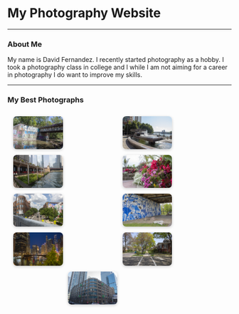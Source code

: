 <html>
  <head>
    <title>my website</title>
    <style>
      .gallery {
        display: flex;
        flex-wrap: wrap;
        justify-content: space-evenly;
        gap: 10px;
        padding: 10px;
      }
      .gallery a {
        display: inline-block;
        width: 48%;
      }
      .gallery img {
        width: 48%;
        height: auto;
        border-radius: 8px;
        box-shadow: 0 2px 6px rgba(0,0,0,0.2);
      }
      @media (max-width: 600px) {
        .gallery img {
          width: 100%;
        }
      }
    </style>
  </head>
  <body>
    <h1>My Photography Website</h1>
    <hr>
    <h3>About Me</h3>
    <p>My name is David Fernandez. I recently started photography as a hobby. I took a photography class in college and I while I am not aiming for a career in photography I do want to improve my skills.</p>
    <hr>
    <h3>My Best Photographs</h3>
    <div class="gallery">
      <a href="Project9.html"><img src="Best/IMG_1256_Best.jpg" loading="lazy" alt="Project 9"></a>
      <a href="Project8.html"><img src="Best/IMG_1149_Best.jpg" loading="lazy" alt="Project 8"></a>
      <a href="Project7.html"><img src="Best/IMG_0907_Best.jpg" loading="lazy" alt="Project 7"></a>
      <a href="Project6.html"><img src="Best/IMG_0850_Best.jpg" loading="lazy" alt="Project 6"></a>
      <a href="Project5.html"><img src="Best/IMG_0801_Best.jpg" loading="lazy" alt="Project 5"></a>
      <a href="Project4.html"><img src="Best/IMG_0752_Best.jpg" loading="lazy" alt="Project 4"></a>
      <a href="Project3.html"><img src="Best/IMG_0660_Best.jpg" loading="lazy" alt="Project 3"></a>
      <a href="Project2.html"><img src="Best/IMG_0550_Best.jpg" loading="lazy" alt="Project 2"></a>
      <a href="Project1.html"><img src="Best/IMG_0488_Best.jpg" loading="lazy" alt="Project 1"></a>
    </div>
  </body>
</html>
